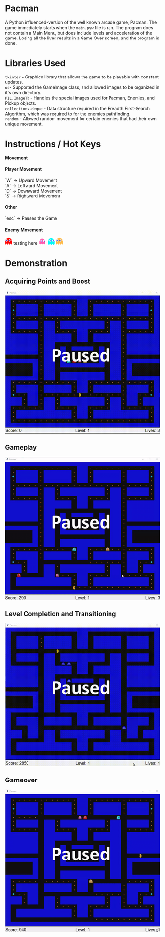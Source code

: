# Pacman
A Python influenced-version of the well known arcade game, Pacman. The game immediately starts when the `main.pyw` file is ran. The program does not contain a Main Menu, but does include levels and acceleration of the game. Losing all the lives results in a Game Over screen, and the program is done.

# Libraries Used
`tkinter` - Graphics library that allows the game to be playable with constant updates. <br />
`os`- Supported the GameImage class, and allowed images to be organized in it's own directory. <br />
`PIL.ImageTk` - Handles the special images used for Pacman, Enemies, and Pickup objects.<br />
`collections.deque` - Data structure required in the Breadth First-Search Algorithm, which was required to for the enemies pathfinding.<br />
`random` - Allowed random movement for certain enemies that had their own unique movement.<br />

# Instructions / Hot Keys
<h4> Movement </h4>

<h4> Player Movement </h4>
`W` -> Upward Movement        <br />
`A` -> Leftward Movement      <br />
`D` -> Downward Movement      <br />
`S` -> Rightward Movement     <br />

<h4> Other </h4>
`esc` -> Pauses the Game <br />

<h4> Enemy Movement </h4>
<img src='/images/blinky.png' title='' width='' alt='' /> testing here
<img src='/images/pinky.png' title='' width='' alt='' />
<img src='/images/inky.png' title='' width='' alt='' />
<img src='/images/clyde.png' title='' width='' alt='' />


# Demonstration #

## Acquiring Points and Boost
<img src='boost.gif' title='Video Walkthrough' width='' alt='Video Walkthrough' />

## Gameplay
<img src='gameplay2.gif' title='Video Walkthrough' width='' alt='Video Walkthrough' />

## Level Completion and Transitioning
<img src='transition.gif' title='Video Walkthrough' width='' alt='Video Walkthrough' />

## Gameover
<img src='gameover.gif' title='Video Walkthrough' width='' alt='Video Walkthrough' />
